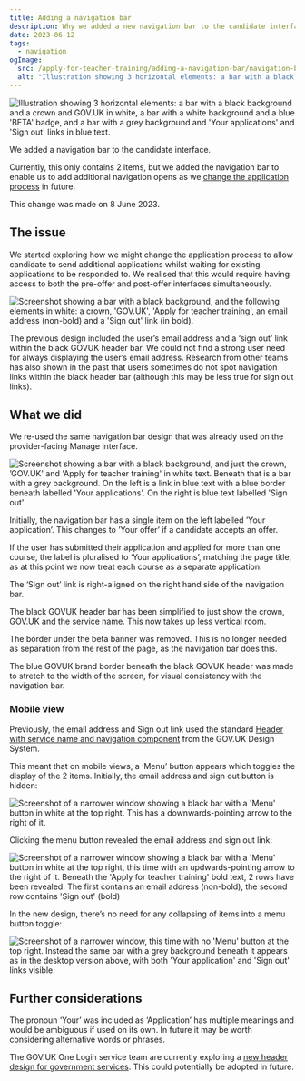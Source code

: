 ```yaml
---
title: Adding a navigation bar
description: Why we added a new navigation bar to the candidate interface
date: 2023-06-12
tags:
  - navigation
ogImage:
  src: /apply-for-teacher-training/adding-a-navigation-bar/navigation-bar.png
  alt: "Illustration showing 3 horizontal elements: a bar with a black background and a crown and GOV.UK in white, a bar with a white background and a blue 'BETA' badge, and a bar with a grey background and 'Your applications' and 'Sign out' links in blue text."
---
```


![Illustration showing 3 horizontal elements: a bar with a black background and a crown and GOV.UK in white, a bar with a white background and a blue 'BETA' badge, and a bar with a grey background and 'Your applications' and 'Sign out' links in blue text.](navigation-bar.png)

We added a navigation bar to the candidate interface.

Currently, this only contains 2 items, but we added the navigation bar to enable us to add additional navigation opens as we [change the application process](/apply-for-teacher-training/changing-application-process/) in future.

This change was made on 8 June 2023.

## The issue

We started exploring how we might change the application process to allow candidate to send additional applications whilst waiting for existing applications to be responded to. We realised that this would require having access to both the pre-offer and post-offer interfaces simultaneously.

![Screenshot showing a bar with a black background, and the following elements in white: a crown, 'GOV.UK', 'Apply for teacher training', an email address (non-bold) and a 'Sign out' link (in bold).](previous-header.png)

The previous design included the user’s email address and a ‘sign out’ link within the black GOVUK header bar. We could not find a strong user need for always displaying the user’s email address. Research from other teams has also shown in the past that users sometimes do not spot navigation links within the black header bar (although this may be less true for sign out links).

## What we did

We re-used the same navigation bar design that was already used on the provider-facing Manage interface.

![Screenshot showing a bar with a black background, and just the crown, ’GOV.UK' and 'Apply for teacher training' in white text. Beneath that is a bar with a grey background. On the left is a link in blue text with a blue border beneath labelled 'Your applications'. On the right is blue text labelled 'Sign out'](new-header.png)

Initially, the navigation bar has a single item on the left labelled ’Your application’. This changes to ’Your offer’ if a candidate accepts an offer.

If the user has submitted their application and applied for more than one course, the label is pluralised to ‘Your applications’, matching the page title, as at this point we now treat each course as a separate application.

The ‘Sign out’ link is right-aligned on the right hand side of the navigation bar.

The black GOVUK header bar has been simplified to just show the crown, GOV.UK and the service name. This now takes up less vertical room.

The border under the beta banner was removed. This is no longer needed as separation from the rest of the page, as the navigation bar does this.

The blue GOVUK brand border beneath the black GOVUK header was made to stretch to the width of the screen, for visual consistency with the navigation bar.

### Mobile view

Previously, the email address and Sign out link used the standard [Header with service name and navigation component](https://design-system.service.gov.uk/components/header/#header-with-service-name-and-navigation) from the GOV.UK Design System.

This meant that on mobile views, a ‘Menu’ button appears which toggles the display of the 2 items. Initially, the email address and sign out button is hidden:

<div class="app-images--two-thirds-width">

![Screenshot of a narrower window showing a black bar with a 'Menu' button in white at the top right. This has a downwards-pointing arrow to the right of it.](previous-mobile-collapsed.png)

Clicking the menu button revealed the email address and sign out link:

![Screenshot of a narrower window showing a black bar with a 'Menu' button in white at the top right, this time with an updwards-pointing arrow to the right of it. Beneath the 'Apply for teacher training' bold text, 2 rows have been revealed. The first contains an email address (non-bold), the second row contains 'Sign out' (bold)](previous-mobile-open.png)

In the new design, there’s no need for any collapsing of items into a menu button toggle:

![Screenshot of a narrower window, this time with no 'Menu' button at the top right. Instead the same bar with a grey background beneath it appears as in the desktop version above, with both 'Your application' and 'Sign out' links visible.](new-mobile.png)
</div>

## Further considerations

The pronoun ‘Your’ was included as ‘Application’ has multiple meanings and would be ambiguous if used on its own. In future it may be worth considering alternative words or phrases.

The GOV.UK One Login service team are currently exploring a [new header design for government services](https://github.com/alphagov/di-govuk-one-login-service-header). This could potentially be adopted in future.

